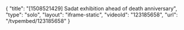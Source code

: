 {
    "title": "[1508521429] Sadat exhibition ahead of death anniversary",
    "type": "solo",
    "layout": "iframe-static",
    "videoId": "123185658",
    "url": "\/tvpembed\/123185658"
}